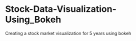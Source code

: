 # Stock-Data-Visualization-Using_Bokeh
Creating a stock market visualization for 5 years using bokeh
